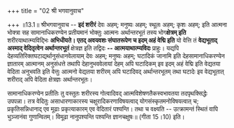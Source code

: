 +++
title = "02 श्री भगवानुवाच"

+++
॥13.1॥ श्रीभगवानुवाच -- **इदं शरीरं** देवः अहम्; मनुष्यः अहम्; स्थूलः
अहम्; कृशः अहम्; इति आत्मना भोक्त्रा सह सामानाधिकरण्येन प्रतीयमानं
भोक्तुः आत्मनः अर्थान्तरभूतं तस्य भोग**क्षेत्रम् इति**
शरीरयाथात्म्यविद्भिः **अभिधीयते। एतद् अवयवशः संघातरूपेण च इदम् अहं वेद्मि
इति** यो वेत्ति तं **वेद्यभूताद् अस्माद् वेदितृत्वेन अर्थान्तरभूतं**
क्षेत्रज्ञ इति तद्विदः **-- आत्मयाथात्म्यविदः** प्राहुः। यद्यपि
देहव्यतिरिक्तघटाद्यर्थानुसंधानवेलायाम् देवः अहम्; मनुष्यः अहम्; घटादिकं
जानामि इति देहसामानाधिकरण्येन ज्ञातारम् आत्मानम् अनुसंधत्ते तथापि
देहानुभववेलायां देहम् अपि घटादिकम् इव इदम् अहं वेद्मि इति वेद्यतया
वेदिता अनुभवति इति वेत्तुः आत्मनो वेद्यतया शरीरम् अपि घटादिवद्
अर्थान्तरभूतम् तथा घटादेः इव वेद्यभूतात् शरीराद् अपि वेदिता क्षेत्रज्ञः
अर्थान्तरभूतः।  
  
सामानाधिकरण्येन प्रतीतिः तु वस्तुतः शरीरस्य गोत्वादिवद्
आत्मविशेषणतैकस्वभावतया तदपृथक्सिद्धेः उपपन्ना। तत्र वेदितुः
असाधारणाकारस्य चक्षुरादिकरणाविषयत्वाद् योगसंस्कृतमनोविषयत्वात् च;
प्रकृतिसन्निधानाद् एव मूढाः प्रकृत्याकारम् एव वेदितारं पश्यन्ति। तथा च
वक्ष्यति -- उत्क्रामन्तं स्थितं वापि भुञ्जानंवा गुणान्वितम्। विमूढा
नानुपश्यन्ति पश्यन्ति ज्ञानचक्षुषः॥ (गीता 15।10) इति।
